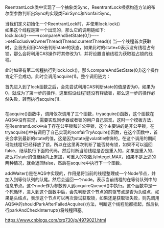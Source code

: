 ReentrantLock类中实现了一个抽象类Sync，ReentrantLock根据构造方法的布尔型参数判断出Sync的实现类FairSync和NonfairSync。  

当我们定义初始化一个ReentrantLock时，并使用lock.lock()  
如果这个线程是第一个出现的，那么它的调用链如下:  
lock.lock()---->compareAndSetState(0,1)---->setExclusiveOwnerThread(Thread.currentThread())
当一个线程首次获取时，会首先利用CAS去判断state的状态，如果此时的state=0表示没有线程占有锁，那么会将利用CAS操作将其修改为1，并将设置当前线程为获取独占锁的线程。

此时如果有第二线程执行到lock.lock()，那么compareAndSetState(0,1)这个操作肯定不会成功，此时会调用acquire(1)。整个调用链为：  


首先进入到了lock函数之后，会先尝试利用CAS判断state的值是否为0，如果为0，就成为了第一步的操作，这里假设线程1还没有释放锁，那么这一步的操作必然失败，转而执行acquire(1).  
```Java

```
在acquire()函数中，调用依次调用了三个函数，tryacquire()函数，这个函数在AQS中没有实现，需要实现同步器或者锁的用户自己实现，这时一个模板方法，在ReentrantLock中由于存在公平锁和非公平锁，这个主要讲的是非公平锁，在tryacquire()中有调用了自己实现的nonfairTryAcquire()函数，在这个函数中，首先会拿到最新的state的值，这是因为state是volatitle修饰的，在这个调用的期间可能线程1已经释放了锁，所以在这里再次判断了能否持有锁，如果不可以返回false，继续执行下面的代码。然后判断当前线程是否是重入的，如果是重入的，那么将state的值继续向上累加，可重入的次数为Integet.MAX，如果不是上述的两种情况，就会返回false，然后在acquire中执行下一个函数。


addWaiter()是在AQS中实现的，作用是将当前的线程整理成一个Node节点，并加入到等待队列的队尾。然后会返回一个node。表示当前线程的在等待队列中的信息节点。这个node作为参数传入到acquireQueued()中执行。这个函数中是一个死循环，进入到这个函数中后，会先判断这个节点的前驱节点是否为头结点，如果是头结点，表示这个节点可以再次尝试获取锁，如果还是获取锁失败，则先调用AQS中的shouldParkAfterFailedAcquire()方法，判断这个线程能都挂起，然后执行parkAndCheckInterrupt()将线程阻塞。


https://www.cnblogs.com/xrq730/p/4979021.html
